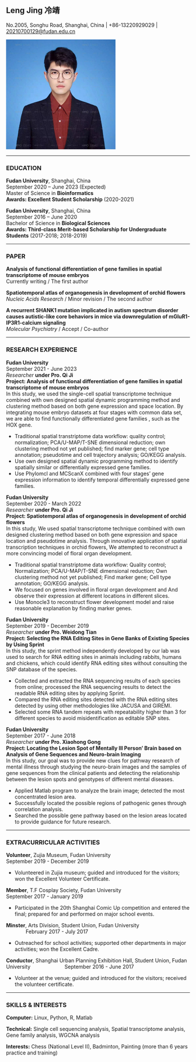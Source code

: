 ## Leng Jing 冷靖

No.2005, Songhu Road, Shanghai, China | +86-13220929029 | 20210700129@fudan.edu.cn

<div align=left>
<img src="https://github.com/lengjing0519/lengjing0519.github.io/blob/ed9307e17e89a086e89c1936d33cf193f82047c0/personal%20identification%20photo.jpg" width=300 height=300 />
</div>
 
---
### EDUCATION

**Fudan University**, Shanghai, China\
September 2020 – June 2023 (Expected)\
Master of Science in **Bioinformatics**\
**Awards: Excellent Student Scholarship** (2020-2021)

**Fudan University**, Shanghai, China \
September 2016 – June 2020\
Bachelor of Science in **Biological Sciences** \
**Awards: Third-class Merit-based Scholarship for Undergraduate Students** (2017-2018; 2018-2019)

---
### PAPER

**Analysis of functional differentiation of gene families in spatial transcriptome of mouse embryos**\
Currently writing / The first author 

**Spatiotemporal atlas of organogenesis in development of orchid flowers**\
*Nucleic Acids Research* / Minor revision / The second author 

**A recurrent SHANK1 mutation implicated in autism spectrum disorder causes autistic-like core behaviors in mice via downregulation of mGluR1-IP3R1-calcium signaling** \
*Molecular Psychiatry* / Accept / Co-author

---
### RESEARCH EXPERIENCE  

**Fudan University** &emsp; &emsp; &emsp; &emsp; &emsp; &emsp; &emsp; &emsp; &emsp; &emsp;  &emsp; &emsp; &emsp; &emsp; &emsp; &emsp; &emsp; &emsp; &emsp; &emsp; September 2021 - June 2023  
*Researcher* **under Pro. Qi Ji**  
**Project: Analysis of functional differentiation of gene families in spatial transcriptome of mouse embryos**  
In this study, we used the single-cell spatial transcriptome technique combined with own designed spatial dynamic programming method and clustering method based on both gene expression and space location. By integrating mouse embryo datasets at four stages with common data set, we are able to find functionally differentiated gene families , such as the HOX gene.  
- Traditional spatial transtriptome data workflow: quality control; normalization; PCA/U-MAP/T-SNE dimensional reduction; own clustering method not yet published; find marker gene; cell type annotation; pseudotime and cell trajectory analysis; GO/KEGG analysis. 
- Use own designed spatial dynamic programming method to identify spatially similar or differentially expressed gene families. 
- Use Phylomcl and MCScanX combined with four stages’ gene expression information to identify temporal differentially expressed gene families.  

**Fudan University** &emsp; &emsp; &emsp; &emsp; &emsp; &emsp; &emsp; &emsp; &emsp; &emsp;  &emsp; &emsp; &emsp; &emsp; &emsp; &emsp; &emsp; &emsp; &emsp; &emsp; September 2020 - March 2022  
*Researcher* **under Pro. Qi Ji**  
**Project: Spatiotemporal atlas of organogenesis in development of orchid flowers**    
In this study, We used spatial transcriptome technique combined with own designed clustering method based on both gene expression and space location and pseudotime analysis. Through innovative application of spatial transcription techniques in orchid flowers, We attempted to reconstruct a more convincing model of floral organ development.  
- Traditional spatial transtriptome data workflow: Quality control; Normalization; PCA/U-MAP/T-SNE dimensional reduction; Own clustering method not yet published; Find marker gene; Cell type annotation; GO/KEGG analysis.  
- We focused on genes involved in floral organ development and And observe their expression at different locations in different slices.   
- Use Monocle3 to reconstruct flower development model and raise reasonable explanation by finding marker genes.  

**Fudan University** &emsp; &emsp; &emsp; &emsp; &emsp; &emsp; &emsp; &emsp; &emsp; &emsp;  &emsp; &emsp; &emsp; &emsp; &emsp; &emsp; &emsp; &emsp; &emsp; &emsp; September 2019 - December 2019  
*Researcher* **under Pro. Weidong Tian**  
**Project: Selecting the RNA Editing Sites in Gene Banks of Existing Species by Using Sprint**    
In this study, the sprint method independently developed by our lab was used to search for RNA editing sites in animals including rabbits, humans and chickens, which could identify RNA editing sites without consulting the SNP database of the species.  
- Collected and extracted the RNA sequencing results of each species from online; processed the RNA sequencing results to detect the readable RNA editing sites by applying Sprint.   
- Compared the RNA editing sites detected with the RNA editing sites detected by using other methodologies like JACUSA and GIREMI.  
- Selected some RNA tandem repeats with repeatability higher than 3 for different species to avoid misidentification as editable SNP sites.  

**Fudan University** &emsp; &emsp; &emsp; &emsp; &emsp; &emsp; &emsp; &emsp; &emsp; &emsp;  &emsp; &emsp; &emsp; &emsp; &emsp; &emsp; &emsp; &emsp; &emsp; &emsp; September 2017 - June 2018  
*Researcher* **under Pro. Xiaohong Gong**  
**Project: Locating the Lesion Spot of Mentally Ill Person’ Brain based on Analysis of Gene Sequences and Neuro-brain Imaging**    
In this study, our goal was to provide new clues for pathway research of mental illness through studying the neuro-brain images and the samples of gene sequences from the clinical patients and detecting the relationship between the lesion spots and genotypes of different mental diseases.  
- Applied Matlab program to analyze the brain image; detected the most concentrated lesion area.  
- Successfully located the possible regions of pathogenic genes through correlation analysis.  
- Searched the possible gene pathway based on the lesion areas located to provide guidance for future research.  

---
### EXTRACURRICULAR ACTIVITIES  

**Volunteer**, Zujia Museum, Fudan University &emsp; &emsp; &emsp; &emsp; &emsp; &emsp; &emsp; &emsp; &emsp; &emsp;  &emsp; September 2019 - December 2019  
- Volunteered in Zujia museum; guided and introduced for the visitors; won the Excellent Volunteer Certificate.  

**Member**, T.F Cosplay Society, Fudan University &emsp; &emsp; &emsp; &emsp; &emsp; &emsp; &emsp; &emsp; &emsp; &emsp; September 2017 - January 2019  
- Participated in the 20th Shanghai Comic Up competition and entered the final; prepared for and performed on major school events.  

**Minster**, Arts Division, Student Union, Fudan University &emsp; &emsp; &emsp; &emsp; &emsp; &emsp; &emsp; &emsp; &emsp; &emsp; February 2017 - July 2017  
- Outreached for school activities; supported other departments in major activities; won the Excellent Cadre.  

**Conductor**, Shanghai Urban Planning Exhibition Hall, Student Union, Fudan University &emsp; &emsp; &emsp; &emsp; &emsp; September 2016 - June 2017  
- Volunteer at the venue; guided and introduced for the visitors; received the volunteer certificate.

---
### SKILLS & INTERESTS  

**Computer:** Linux, Python, R, Matlab  

**Technical:** Single cell sequencing analysis,  Spatial transcriptome analysis, Gene family analysis, WGCNA analysis    

**Interests:** Chess (National Level II), Badminton, Painting (more than 6 years practice and training)

